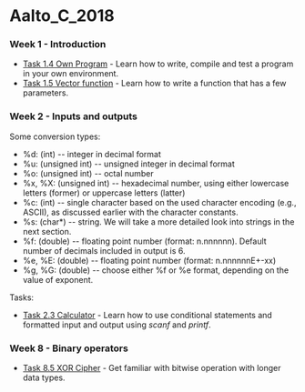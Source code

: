 # Aalto_C_2018
### Week 1 - Introduction
* [Task 1.4 Own Program](Task1_4_Own_Program/README.md) - Learn how to write, compile and test a program in your own environment.
* [Task 1.5 Vector function](Task1_5_Vector_Function/README.md) - Learn how to write a function that has a few parameters.

### Week 2 - Inputs and outputs
Some conversion types:

* %d: (int) -- integer in decimal format
* %u: (unsigned int) -- unsigned integer in decimal format
* %o: (unsigned int) -- octal number
* %x, %X: (unsigned int) -- hexadecimal number, using either lowercase letters (former) or uppercase letters (latter)
* %c: (int) -- single character based on the used character encoding (e.g., ASCII), as discussed earlier with the character constants.
* %s: (char*) -- string. We will take a more detailed look into strings in the next section.
* %f: (double) -- floating point number (format: n.nnnnnn). Default number of decimals included in output is 6.
* %e, %E: (double) -- floating point number (format: n.nnnnnnE+-xx)
* %g, %G: (double) -- choose either %f or %e format, depending on the value of exponent.

Tasks:
* [Task 2.3 Calculator](Task2_3_Calculator/README.md) - Learn how to use conditional statements and formatted input and output using *scanf* and *printf*.

### Week 8 - Binary operators
* [Task 8.5 XOR Cipher](Task8_5_XOR_Cipher/README.md) - Get familiar with bitwise operation with longer data types.
